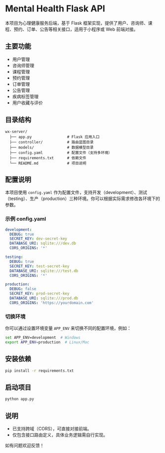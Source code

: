 # Mental Health Flask API

本项目为心理健康服务后端，基于 Flask 框架实现，提供了用户、咨询师、课程、预约、订单、公告等相关接口，适用于小程序或 Web 前端对接。

## 主要功能
- 用户管理
- 咨询师管理
- 课程管理
- 预约管理
- 订单管理
- 公告管理
- 疾病标签管理
- 用户收藏与评价

## 目录结构
```
wx-server/
  ├── app.py                # Flask 应用入口
  ├── controller/           # 路由蓝图目录
  ├── models/               # 数据模型目录
  ├── config.yaml           # 配置文件（支持多环境）
  ├── requirements.txt      # 依赖文件
  └── README.md             # 项目说明
```

## 配置说明
本项目使用 `config.yaml` 作为配置文件，支持开发（development）、测试（testing）、生产（production）三种环境。你可以根据实际需求修改各环境下的参数。

### 示例 config.yaml
```yaml
development:
  DEBUG: true
  SECRET_KEY: dev-secret-key
  DATABASE_URI: sqlite:///dev.db
  CORS_ORIGINS: '*'

testing:
  DEBUG: true
  SECRET_KEY: test-secret-key
  DATABASE_URI: sqlite:///test.db
  CORS_ORIGINS: '*'

production:
  DEBUG: false
  SECRET_KEY: prod-secret-key
  DATABASE_URI: sqlite:///prod.db
  CORS_ORIGINS: 'https://yourdomain.com'
```

### 切换环境
你可以通过设置环境变量 `APP_ENV` 来切换不同的配置环境，例如：
```bash
set APP_ENV=development  # Windows
export APP_ENV=production  # Linux/Mac
```

## 安装依赖
```bash
pip install -r requirements.txt
```

## 启动项目
```bash
python app.py
```

## 说明
- 已支持跨域（CORS），可直接对接前端。
- 仅包含接口路由定义，具体业务逻辑需自行实现。

如有问题欢迎反馈！ 